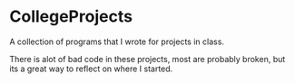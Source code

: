 # CollegeProjects
A collection of programs that I wrote for projects in class.

There is alot of bad code in these projects, most are probably broken, but its a great way to reflect on where I started.
